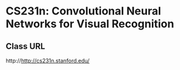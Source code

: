 CS231n: Convolutional Neural Networks for Visual Recognition
=================================

Class URL
---------
http://http://cs231n.stanford.edu/
